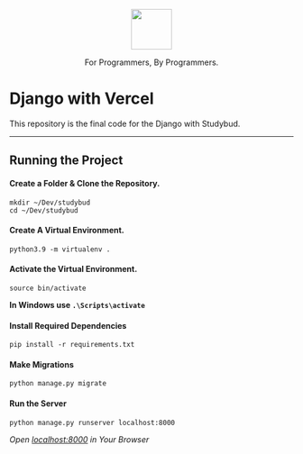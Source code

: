 <p align="center">
  <p align="center">
    <a href="https://www.youtube.com/channel/UC7m0x5NHiHz4VemPFVaS98A" target="_blank">
      <img src="https://raw.githubusercontent.com/codingforinnovations/Django-on-Vercel/main/.static/Logo-Light.png?token=GHSAT0AAAAAABXU4AJBD6OH7Z33MGA7X2EYY3HPGAA" height="72" />    
    </a>
  </p>
  <p align="center">
    For Programmers, By Programmers.
  </p>
</p>

# Django with Vercel

This repository is the final code for the Django with Studybud.

---

## Running the Project

#### Create a Folder & Clone the Repository.
```
mkdir ~/Dev/studybud
cd ~/Dev/studybud
```

#### Create A Virtual Environment.
```
python3.9 -m virtualenv .
```

#### Activate the Virtual Environment.
```
source bin/activate
```

**In Windows use `.\Scripts\activate`**

#### Install Required Dependencies 
```
pip install -r requirements.txt
```

#### Make Migrations
```
python manage.py migrate
```

#### Run the Server
```
python manage.py runserver localhost:8000
```

_Open [localhost:8000](http://localhost:8000) in Your Browser_
